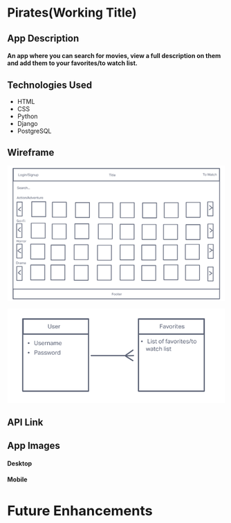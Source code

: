 <h1>Pirates(Working Title)</h1>

<h2>App Description</h2>
<h4>An app where you can search for movies, view a full description on them and add them to your favorites/to watch list.</h4>

<h2>Technologies Used</h2>
<ul>
  <li>HTML</li>
  <li>CSS</li>
  <li>Python</li>
  <li>Django</li>
  <li>PostgreSQL</li>
</ul>

<h2>Wireframe</h2>

![](images/Wireframe.png)

![](images/ERD.png)

<h2>API Link</h2>

<h2>App Images</h2>
<h4>Desktop</h4>
<h4>Mobile</h4>

<h2><Live App Link</h2>

<h2>Future Enhancements</h2>


